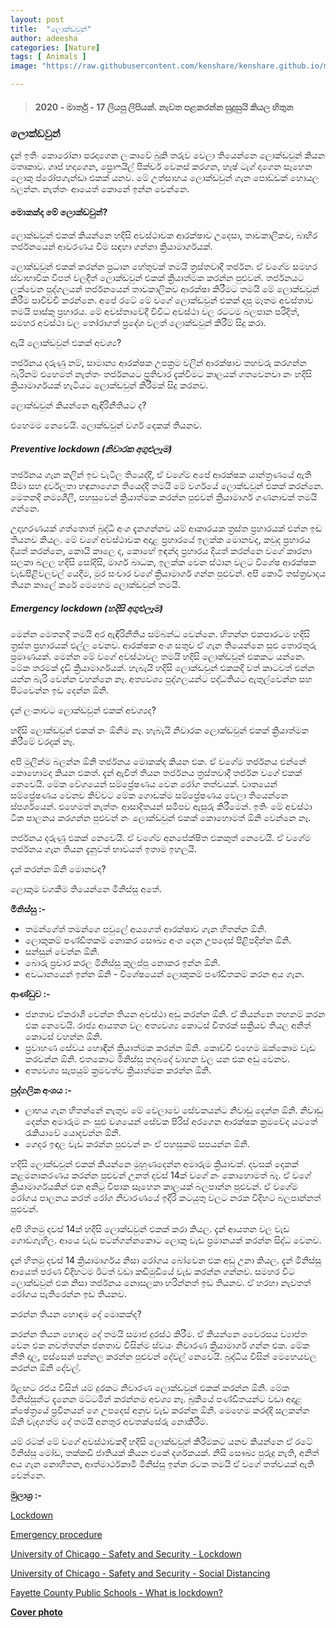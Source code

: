 ```yaml
---
layout: post
title:  "ලොක්ඩවුන්"
author: adeesha
categories: [Nature]
tags: [ Animals ]
image: "https://raw.githubusercontent.com/kenshare/kenshare.github.io/master/assets/images/posts/ajp/cov/lockdown.jpg"

---
```


> #### **2020 - මාර්තු - 17 ලියපු ලිපියක්. නැවත පළකරන්න සුදුසුයි කියල හිතුන**

### **ලොක්ඩවුන්**

දැන් ඉතිං කොරෝනා පරදාගෙන ලංකාවේ බුකි තරුව වෙලා තියෙන්නෙ ලොක්ඩවුන් කියන මතෘකාව. ගෘප් හදාගෙන, ප්‍රොෆයිල් පික්චර් වෙනස් කරගන, හෑෂ් ටැග් දාගෙන සෑහෙන ලොකු ප්රෝපගැන්ඩා එකක් යනව. මේ උත්සාහය ලොක්ඩවුන් ගැන පොඩ්ඩක් හොයල බලන්න. නැත්තං ආයෙත් කොනේ ඉන්න වෙන්නෙ.

#### මොකක්ද මේ ලොක්ඩවුන්?

ලොක්ඩවුන් එකක් කියන්නෙ හදිසි අවස්ථාවක ආරක්ෂාව උදෙසා, තාවකාලිකව, බාහිර තර්ජනයෙන් ආවරණය වීම සඳහා ගන්නා ක්‍රියාමාර්ගයක්.

ලොක්ඩවුන් එකක් කරන්න ප්‍රධාන හේතුවක් තමයි ත්‍රස්තවාදී තර්ජන. ඒ වගේම සමහර ස්වාභාවික විපත් වලදීත් ලොක්ඩවුන් එකක් ක්‍රියාත්මක කරන්න පුළුවන්. තර්ජනයට ලක්වෙන පුද්ගලයන් තර්ජනයෙන් තාවකාලිකව ආරක්ෂා කිරීමට තමයි මේ ලොක්ඩවුන් කිරීම පාවිච්චි කරන්නෙ. අපේ රටේ මේ වගේ ලොක්ඩවුන් එකක් දාපු මෑතම අවස්තාව තමයි පාස්කු ප්‍රහාරය. මේ අවස්තාවේදී විවිධ අවස්ථා වල රටටම බලපාන පරිදිත්, සමහර අවස්ථා වල තෝරාගත් ප්‍රදේශ වලත් ලොක්ඩවුන් කිරීම් සිදු කරා.

ඇයි ලොක්ඩවුන් එකක් අවශ්‍ය?

තර්ජනය දරුණු නම්, සාමාන්‍ය ආරක්ෂක උපක්‍රම වලින් ආරක්ෂාව තහවරු කරගන්න බැරිනම් එහෙමත් නැත්තං තර්ජනයට ප්‍රතිචාර දැක්වීමට කාලයක් ගතවෙනවා නං හදිසි ක්‍රියාමාර්ගයක් හැටියට ලොක්ඩවුන් කිරීමක් සිදු කරනව. 

ලොක්ඩවුන් කියන්නෙ ඇඳිරිනීතියට ද?

එහෙමම නෙවෙයි. ලොක්ඩවුන් වර්ග දෙකක් තියනව.

##### Preventive lockdown (නිවාරක අගුළුලෑම)

තර්ජනය ගැන කලින් ඉව වැටිල තියෙද්දී, ඒ වගේම අපේ ආරක්ෂක යාන්ත්‍රණයේ ඇති සීමා සහ දුර්වලතා හඳුනාගෙන තියෙද්දි තමයි මේ වර්ගයේ ලොක්ඩවුන් එකක් කරන්නෙ. මෙතනදි නම්‍යශීලී, පහසුවෙන් ක්‍රියාත්මක කරන්න පුළුවන් ක්‍රියාමාර්ග ගණනාවක් තමයි ගන්නෙ.

උදාහරණයක් ගත්තොත් බුද්ධි අංශ දැනගන්නව යම් ආකාරයක ත්‍රස්ත ප්‍රහාරයක් එන්න ඉඩ තියනව කියල. මේ වගේ අවස්ථාවක අදාළ ප්‍රහාරයේ ඉලක්ක මොනවද, කවුද ප්‍රහාරය දියත් කරන්නෙ, කොයි කාලෙ ද, කොහේ ඉඳන්ද ප්‍රහාරය දියත් කරන්නෙ වගේ කාරනා සලකා බලල හදිසි සෝදිසි, මාර්ග බාධක, ඉලක්ක වෙන ස්ථාන වලට විශේෂ ආරක්ෂක වැඩපිළිවලවල් යෙදීම, මුර සංචාර වගේ ක්‍රියාමාර්ග ගන්න පුළුවන්. අපි කොටි තස්ත්‍රවාදය තියන කාලේ කරේ මෙහෙම ලොක්ඩවුන් තමයි.

##### Emergency lockdown (හදිසි අගුළුලෑම)

මෙන්න මෙතනදි තමයි අර ඇඳිරිනීතිය සම්බන්ධ වෙන්නෙ. හිතන්න එකපාරටම හදිසි ත්‍රස්ත ප්‍රහාරයක් එල්ල වෙනව. ආරක්ෂක අංශ සතුව ඒ ගැන තියෙන්නෙ සුළු තොරතුරු ප්‍රමාණයක්. මෙන්න මේ වගේ අවස්ථාවල තමයි හදිසි ලොක්ඩවුන් එකකට යන්නෙ. මේක තරමක් දැඩි ක්‍රියාමාර්ගයක්. හැබැයි හදිසි ලොක්ඩවුන් එකකදි වත් කාටවත් එන්න යන්න බැරි වෙන්න වහන්නෙ නෑ. අත්‍යවශ්‍ය පුද්ගලයන්ට පද්ධතියට ඇතුල්වෙන්න සහ පිටවෙන්න ඉඩ දෙන්න ඕනි.

දැන් ලංකාවට ලොක්ඩවුන් එකක් අවශ්‍යද?

හදිසි ලොක්ඩවුන් එකක් නං ඕනිම නෑ. හැබැයි නිවාරක ලොක්ඩවුන් එකක් ක්‍රියාත්මක කිරීමේ වරදක් නෑ.

අපි මුලින්ම බලන්න ඕනි තර්ජනය මොකක්ද කියන එක. ඒ වගේම තර්ජනය එන්නේ කොහොමද කියන එකත්. දැන් ඇවිත් තියන තර්ජනය ත්‍රස්තවාදී තර්ජන වගේ එකක් නෙවෙයි. මේක වේගයෙන් සම්ප්‍රේෂණය වෙන රෝග තත්වයක්. වාතයෙන් සම්ප්‍රේෂණය වෙනව කිව්වට මේක ගොඩක්ම සම්ප්‍රේෂණය වෙලා තියෙන්නෙ ස්පර්ශයෙන්. එහෙමත් නැත්තං ආසාදිතයන් සමීපව ඇසුරු කිරීමෙන්. ඉතිං මේ අවස්ථා ටික පාලනය කරගන්න පුළුවන් නං ලොක්ඩවුන් එකක් කොහොමත් ඕනි වෙන්නෙ නෑ.

තර්ජනය දරුණු එකක් නෙවෙයි. ඒ වගේම අනපේක්ෂිත එකකුත් නෙවෙයි. ඒ වගේම තර්ජනය ගැන තියන දැනුවත් භාවයත් ඉතාම ඉහලයි.

දැන් කරන්න ඕනි මොනවද?

ලොකුම වගකීම තියෙන්නෙ මිනිස්සු අතේ. 

**මිනිස්සු :-**

- තමන්ගේත් තමන්ගෙ පවුලේ අයගෙත් ආරක්ෂාව ගැන හිතන්න ඕනි. 
- ලොකුකම් පණ්ඩිතකම් නොකර සෞඛ්‍ය අංශ දෙන උපදෙස් පිළිපදින්න ඕනි.
- සන්සුන් වෙන්න ඕනි.
- බොරු ප්‍රචාර කරල මිනිස්සු කුලප්පු නොකර ඉන්න ඕනි.
- අවධානයෙන් ඉන්න ඕනි - විශේෂයෙන් ලොකුකම් පණ්ඩිතකම් කරන අය ගැන.

**ආණ්ඩුව :-** 

- ජනතාව ඒකරාශී වෙන්න තියන අවස්ථා අඩු කරන්න ඕනි. ඒ කියන්නෙ තහනම් කරන එක නෙවෙයි. රාජ්‍ය ආයතන වල අත්‍යවශ්‍ය කොටස් විතරක් සක්‍රීයව තියල අනිත් කොටස් වහන්න ඕනි.
- ප්‍රවාහණ සේවය හොඳින් ක්‍රියාත්මක කරන්න ඕනි. කොච්චි එහෙම ඔක්කොම වැඩ කරවන්න ඕනි. එතකොට මිනිස්සු තදබදේ වාහන වල යන එක අඩු වෙනව.
- අත්‍යවශ්‍ය සැපයුම් ක්‍රමවත්ව ක්‍රියාත්මක කරන්න ඕනි.

**පුද්ගලික අංශය :-** 

- ලාභය ගැන හිතන්නේ නැතුව මේ වෙලාවෙ සේවකයන්ට නිවාඩු දෙන්න ඕනි. නිවාඩු දෙන්න අමාරුම නං සුළු වශයෙන් සේවක පිරිස් අරගෙන ආරක්ෂක ක්‍රමවේද යටතේ රැකියාවේ යොදවන්න ඕනි.
- ගෙදර ඉඳල වැඩ කරන්න පුළුවන් නං ඒ පහසුකම් සපයන්න ඕනි.

හදිසි ලොක්ඩවුන් එකක් කියන්නෙ මුහුණදෙන්න අමාරුම ක්‍රියාවක්. දවසක් දෙකක් කළමනාකරණය කරන්න පුළුවන් උනත් දවස් 14ක් වගේ නං කොහොමත් බෑ. ඒ වගේ ක්‍රියාමාර්ගයකින් එන අනිටු විපාක සෑහෙන කාලයක් බලපාන්න පුළුවන්. ඒ වගේම රෝගය පාලනය කරත් රෝග නිවාරණයේ ඉදිරි කටයුතු වලට නරක විදිහට බලපාන්නත් පුළුවන්.

අපි හිතමු දවස් 14ක් හදිසි ලොක්ඩවුන් එකක් කරා කියල. දැන් ආයතන වල වැඩ ගොඩගැහිල. ආයෙ වැඩ පටන්ගන්නකොට ලොකු වැඩ ප්‍රමානයක් කරන්න සිද්ධ වෙනව. 

දැන් හිතමු දවස් 14 ක්‍රියාමාර්ගය නිසා රෝගය බෝවෙන එක අඩු උනා කියල. දැන් මිනිස්සු ආයෙත් පරණ විදිහටම ඊටත් වඩා කඩිමුඩියේ වැඩ කරන්න ගන්නව. සමහර විට ලොක්ඩවුන් එක නිසා තර්ජනය නොසලකා හරින්නත් ඉඩ තියනව. ඒ හරහා නැවතත් රෝගය පැතිරෙන්න ඉඩ තියනව.

කරන්න තියන හොඳම දේ මොකක්ද?

කරන්න තියන හොඳම දේ තමයි සමාජ දුරස්ථ කිරීම. ඒ කියන්නෙ වෛරසය ව්‍යාප්ත වෙන එක නවත්තන්න ජනතාව විසින්ම ස්වයං නිවාරණ ක්‍රියාමාර්ග ගන්න එක. මේක නීති දාල, පස්සෙන් පන්නල කරන්න පුළුවන් දේවල් නෙවෙයි. බුද්ධිය විසින් මෙහෙයවල කරන්න ඕනි දේවල්.

ඊළඟට රජය විසින් යම් දුරකට නිවාරණ ලොක්ඩවුන් එකක් කරන්න ඕනි. මේක මිනිස්සුන්ට දැනෙන මට්ටමින් කරන්නම අවශ්‍ය නෑ. බුකියේ පණ්ඩිතයන්ට වඩා අදාළ ක්ෂේත්‍රයේ ප්‍රවීනයන් ගෙ උපදෙස් අනුව වැඩ කරන්න ඕනි. මෙහෙම කරද්දි සලකන්න ඕනි වැදගත්ම දේ තමයි අනතුර අවතක්සේරු නොකිරීම.

යම් රටක් මේ වගේ අවස්ථාවකදී හදිසි ලොක්ඩවුන් කිරීමකට යනව කියන්නෙ ඒ රටේ මිනිස්සු මෝඩ, තක්කඩි ජාතියක් කියන එකේ දර්ශකයක්. නිසි සෞඛ්‍ය පුරුදු නැති, අනිත් අය ගැන නොහිතන, ආත්මාර්ථකාමී මිනිස්සු ඉන්න රටක තමයි ඒ වගේ තත්වයක් ඇති වෙන්නෙ.



**මුලාශ්‍ර :-** 

[Lockdown](https://en.wikipedia.org/wiki/Lockdown)

[Emergency procedure](https://en.wikipedia.org/wiki/Emergency_procedure)

[University of Chicago - Safety and Security - Lockdown](https://safety-security.uchicago.edu/emergency_management/all_hazard_safety_procedures/lockdown/)

[University of Chicago - Safety and Security - Social Distancing](https://safety-security.uchicago.edu/emergency_management/all_hazard_safety_procedures/social_distancing/)

[Fayette County Public Schools - What is lockdown?](https://www.fcboe.org/site/default.aspx?PageType=3&ModuleInstanceID=244&ViewID=9fc4dc78-f943-4224-8465-6c780e58f4df&RenderLoc=0&FlexDataID=167&PageID=185&fbclid=IwAR1HJaI_V5Y_uWKuNez3nBtQt_A_j2EkkSlXJiR-BgdZ8Y4GW5wNehawV6c)



[**Cover photo**](https://www.maxpixel.net/Lockdown-Social-Distance-Isolation-Quarantine-5032788) 

